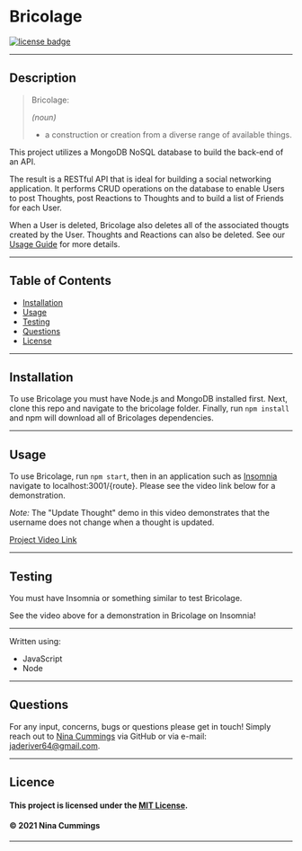 # Bricolage
<a href='https://opensource.org/licenses/MIT'><img src='https://img.shields.io/badge/license-MIT-blueviolet' alt='license badge'></a>

---------------------------------------

## Description

>
>
>
>Bricolage:
>
>*(noun)*
>
>* a construction or creation from a diverse range of available things.
>
>
>


This project utilizes a MongoDB NoSQL database to build the back-end of an API.

The result is a RESTful API that is ideal for building a social networking application.  It performs CRUD operations on the database to enable Users to post Thoughts, post Reactions to Thoughts and to build a list of Friends for each User.

When a User is deleted, Bricolage also deletes all of the associated thougts created by the User.  Thoughts and Reactions can also be deleted.  See our [Usage Guide](#usage) for more details.

---------------------------------------

## Table of Contents
* [Installation](#installation)
* [Usage](#usage)
* [Testing](#testing)
* [Questions](#questions)
* [License](#license)

---------------------------------------

## Installation
To use Bricolage you must have Node.js and MongoDB installed first.  Next, clone this repo and navigate to the bricolage folder.  Finally, run `npm install` and npm will download all of Bricolages dependencies. 

---------------------------------------

## Usage

To use Bricolage, run `npm start`, then in an application such as [Insomnia](https://insomnia.rest/) navigate to localhost:3001/{route}.  Please see the video link below for a demonstration.

*Note:* The "Update Thought" demo in this video demonstrates that the username does not change when a thought is updated.

[Project Video Link](https://drive.google.com/file/d/1jqrbbqO9FWM3kXq6xlnCAqQUtmvixwDD/view)

---------------------------------------

## Testing

You must have Insomnia or something similar to test Bricolage.

See the video above for a demonstration in Bricolage on Insomnia!

---------------------------------------


Written using:
                    
* JavaScript
* Node
  
---------------------------------------

## Questions

For any input, concerns, bugs or questions please get in touch!  Simply reach out to [Nina Cummings](https://github.com/jaderiver62/) via GitHub or via e-mail: jaderiver64@gmail.com.

---------------------------------------

## Licence


#### This project is licensed under the [MIT License](https://opensource.org/licenses/MIT).
#### &copy; 2021 Nina Cummings

---------------------------------------
    